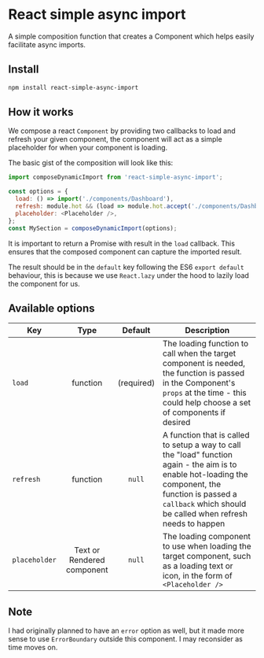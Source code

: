 # React simple async import

A simple composition function that creates a Component which helps easily facilitate async imports.

## Install

```sh
npm install react-simple-async-import
```

## How it works

We compose a react `Component` by providing two callbacks to load and refresh your given component, the component will act as a simple placeholder for when your component is loading.

The basic gist of the composition will look like this:

```js
import composeDynamicImport from 'react-simple-async-import';

const options = {
  load: () => import('./components/Dashboard'),
  refresh: module.hot && (load => module.hot.accept('./components/Dashboard', load)),
  placeholder: <Placeholder />,
};
const MySection = composeDynamicImport(options);
```

It is important to return a Promise with result in the `load` callback. This ensures that the composed component can capture the imported result.

The result should be in the `default` key following the ES6 `export default` behaviour, this is because we use `React.lazy` under the hood to lazily load the component for us.

## Available options

| Key | Type | Default | Description |
|--- | :---: | :---: | --- |
| `load` | function | (required) | The loading function to call when the target component is needed, the function is passed in the Component's `props` at the time - this could help choose a set of components if desired |
| `refresh` | function | `null` | A function that is called to setup a way to call the "load" function again - the aim is to enable hot-loading the component, the function is passed a `callback` which should be called when refresh needs to happen |
| `placeholder` | Text or Rendered component | `null` | The loading component to use when loading the target component, such as a loading text or icon, in the form of `<Placeholder />` |

## Note

I had originally planned to have an `error` option as well, but it made more sense to use `ErrorBoundary` outside this component. I may reconsider as time moves on.